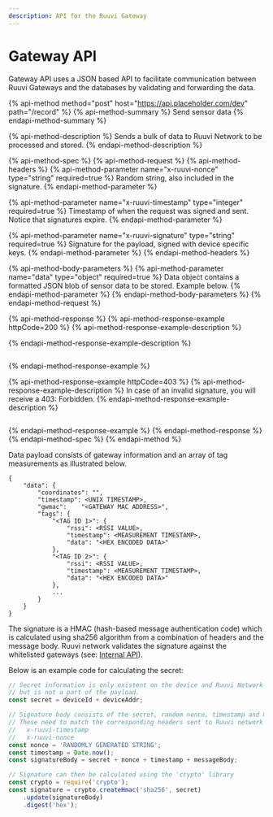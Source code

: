 ```yaml
---
description: API for the Ruuvi Gateway
---
```


# Gateway API

Gateway API uses a JSON based API to facilitate communication between Ruuvi Gateways and the databases by validating and forwarding the data.

{% api-method method="post" host="https://api.placeholder.com/dev" path="/record" %}
{% api-method-summary %}
Send sensor data
{% endapi-method-summary %}

{% api-method-description %}
Sends a bulk of data to Ruuvi Network to be processed and stored.
{% endapi-method-description %}

{% api-method-spec %}
{% api-method-request %}
{% api-method-headers %}
{% api-method-parameter name="x-ruuvi-nonce" type="string" required=true %}
Random string, also included in the signature.
{% endapi-method-parameter %}

{% api-method-parameter name="x-ruuvi-timestamp" type="integer" required=true %}
Timestamp of when the request was signed and sent. Notice that signatures expire.
{% endapi-method-parameter %}

{% api-method-parameter name="x-ruuvi-signature" type="string" required=true %}
Signature for the payload, signed with device specific keys.
{% endapi-method-parameter %}
{% endapi-method-headers %}

{% api-method-body-parameters %}
{% api-method-parameter name="data" type="object" required=true %}
Data object contains a formatted JSON blob of sensor data to be stored. Example below.
{% endapi-method-parameter %}
{% endapi-method-body-parameters %}
{% endapi-method-request %}

{% api-method-response %}
{% api-method-response-example httpCode=200 %}
{% api-method-response-example-description %}

{% endapi-method-response-example-description %}

```

```
{% endapi-method-response-example %}

{% api-method-response-example httpCode=403 %}
{% api-method-response-example-description %}
In case of an invalid signature, you will receive a 403: Forbidden.
{% endapi-method-response-example-description %}

```

```
{% endapi-method-response-example %}
{% endapi-method-response %}
{% endapi-method-spec %}
{% endapi-method %}

Data payload consists of gateway information and an array of tag measurements as illustrated below.

```text
{
	"data":	{
		"coordinates": "",
		"timestamp": <UNIX TIMESTAMP>,
		"gwmac":	"<GATEWAY MAC ADDRESS>",
		"tags":	{
			"<TAG ID 1>": {
				"rssi": <RSSI VALUE>,
				"timestamp": <MEASUREMENT TIMESTAMP>,
				"data":	"<HEX ENCODED DATA>"
			},
			"<TAG ID 2>": {
				"rssi": <RSSI VALUE>,
				"timestamp": <MEASUREMENT TIMESTAMP>,
				"data":	"<HEX ENCODED DATA>"
			},
			...
		}
	}
}
```

The signature is a HMAC \(hash-based message authentication code\) which is calculated using sha256 algorithm from a combination of headers and the message body. Ruuvi network validates the signature against the whitelisted gateways \(see: [Internal API](internal-api.md#whitelist)\).

Below is an example code for calculating the secret:

```javascript
// Secret information is only existent on the device and Ruuvi Network
// but is not a part of the payload.
const secret = deviceId + deviceAddr;

// Signature body consists of the secret, random nonce, timestamp and message body
// These need to match the corresponding headers sent to Ruuvi network
//   x-ruuvi-timestamp
//   x-ruuvi-nonce
const nonce = 'RANDOMLY GENERATED STRING';
const timestamp = Date.now();
const signatureBody = secret + nonce + timestamp + messageBody;

// Signature can then be calculated using the 'crypto' library
const crypto = require('crypto');
const signature = crypto.createHmac('sha256', secret)
    .update(signatureBody)
    .digest('hex');
```

